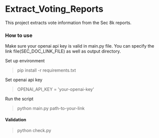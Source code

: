 # Extract_Voting_Reports


This project extracts vote information from the Sec 8k reports.


### How to use


Make sure your openai api key is valid in main.py file.
You can specify the link file(SEC_DOC_LINK_FILE) as well as output directory.

Set up environment

> pip install -r requirements.txt

Set openai api key
> OPENAI_API_KEY = 'your-openai-key'

Run the script

> python main.py path-to-your-link

#### Validation

> python check.py